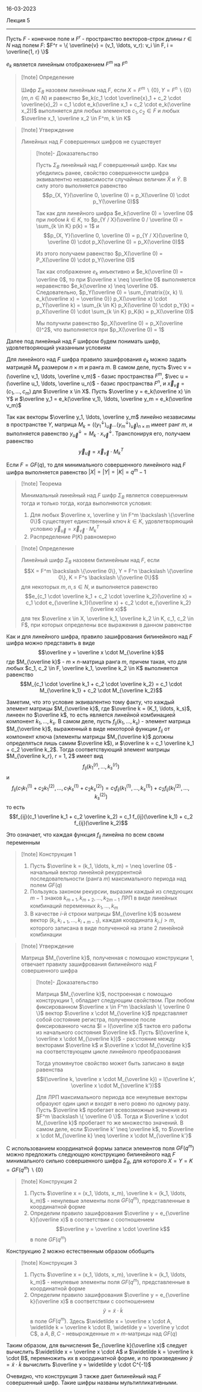 16-03-2023

Лекция 5

---

Пусть $F$ - конечное поле и $F^r$ - пространство векторов-строк длины $r \in N$ над полем $F$: $F^r = \{ \overline{v} = (v_1, \ldots, v_r): v_i \in F, i = \overline{1, r} \}$

$e_k$ является линейным отображением $F^m$ на $F^n$

> [!note] Определение
>
> Шифр $\Sigma_B$ назовем линейным над $F$, если $X = F^m \backslash \{0\}, Y = F^n \backslash \{0\}  (m, n \in N)$ и равенство $e_k(c_1 \cdot \overline{x}_1 + c_2 \cdot \overline{x}_2) = c_1 \cdot e_k(\overline x_1 + c_2 \cdot e_k(\overline x_2))$ выполняется для любых элементов $c_1, c_2 \in F$ и любых $\overline x_1, \overline x_2 \in F^m, k \in K$

> [!note] Утверждение
> 
> Линейных над $F$ совершенных шифров не существует
> 
> > [!note]- Доказательство
> > 
> > Пусть $\Sigma_B$ линейный над $F$ совершенный шифр. Как мы убедились ранее, свойство совершенности шифра эквивалентно независимости случайных величин $\widetilde X$ и $\widetilde Y$. В силу этого выполняется равенство $$p_{X, Y}(\overline 0, \overline 0) = p_X(\overline 0) \cdot p_Y(\overline 0)$$
> > 
> > Так как для линейного шифра $e_k(\overline 0) = \overline 0$ при любом $k \in K$, то $p_{Y / X}(\overline 0 / \overline 0) = \sum_{k \in K} p(k) = 1$ и $$p_{X, Y}(\overline 0, \overline 0) = p_{Y / X}(\overline 0, \overline 0) \cdot p_X(\overline 0) = p_X(\overline 0)$$
> > 
> > Из этого получаем равенство $p_X(\overline 0) = P_X(\overline 0) \cdot p_Y(\overline 0)$
> > 
> > Так как отображение $e_k$ инъективно и $e_k(\overline 0) = \overline 0$, то при $\overline x \neq \overline 0$ выполняется неравенство $e_k(\overline x) \neq \overline 0$. Следовательно, $p_Y(\overline 0) = \sum_{\matrix{(x, k) \\ e_k(\overline x) = \overline 0}} p_X(\overline x) \cdot p_Y(\overline k) = \sum_{k \in K} p_X(\overline 0) \cdot p_Y(k) = p_X(\overline 0) \cdot \sum_{k \in K} p_K(k) = p_X(\overline 0)$
> > 
> > Мы получили равенство $p_X(\overline 0) = p_X(\overline 0)^2$, что выполняется при $p_X(\overline 0) = 1$

Далее под линейный над $F$ шифром будем понимать шифр, удовлетворяющий указанным условиям

Для линейного над $F$ шифра правило зашифрования $e_k$ можно задать матрицей $M_k$ размером $n \times m$ и ранга $m$. В самом деле, пусть $\vec v = (\overline v_1, \ldots, \overline v_m)$ - базис пространства $F^m$, $\vec u = (\overline u_1, \ldots, \overline u_n)$ - базис пространства $F^n$, и $\vec x_{\vec v} = (c_1, \ldots, c_m)$ для $\overline x \in X$. Пусть $\overline y = e_k(\overline x) \in Y$ и $\overline y_1 = e_k(\overline v_1), \ldots, \overline y_m = e_k(\overline v_m)$

Так как векторы $\overline y_1, \ldots, \overline y_m$ линейно независимы в пространстве $Y$, матрица $M_k = \left((y_1^\downarrow)_{\vec u} \ldots (y_m^\downarrow)_{\vec u} \right)_{n \times m}$ имеет ранг $m$, и выполняется равенство $y^\downarrow_{\vec u} = M_k \cdot x^\downarrow_{\vec v}$. Транспонируя его, получаем равенство $$\vec y_{\vec u} = \vec x_{\vec v} \cdot M_k^T$$

Если $F = GF(q)$, то для минимального совершенного линейного над $F$ шифра выполняется равенство $|X| = |Y| = |K| = q^m - 1$

> [!note] Теорема
> 
> Минимальный линейный над $F$ шифр $\Sigma_B$ является совершенным тогда и только тогда, когда выполняются условия:
> 1. Для любых $\overline x, \overline y \in F^m \backslash \{\overline 0\}$ существует единственный ключ $k \in K$, удовлетворяющий условию $\vec y_{\vec u} = \vec x_{\vec v} \cdot M_k^T$
> 2. Распределение $P(K)$ равномерно

> [!note] Определение
> 
> Линейный шифр $\Sigma_B$ назовем билинейным над $F$, если
> $$X = F^m \backslash \{\overline 0\}, Y = F^n \backslash \{\overline 0\}, K = F^s \backslash \{\overline 0\}$$
> для некоторых $m, n, s \in N$, и выполняется равенство
> $$e_{c_1 \cdot \overline k_1 + c_2 \cdot \overline k_2}(\overline x) = c_1 \cdot e_{\overline k_1}(\overline x) + c_2 \cdot e_{\overline k_2}(\overline x)$$
> для тех $\overline x \in X, \overline k_1, \overline k_2 \in K, c_1, c_2 \in F$, при которых определены все выражения в данном равенстве

Как и для линейного шифра, правило зашифрования билинейного над $F$ шифра можно представить в виде
$$\overline y = \overline x \cdot M_{\overline k}$$
где $M_{\overline k}$ - $m \times n$-матрица ранга $m$, причем такая, что для любых $c_1, c_2 \in F, \overline k_1, \overline k_2 \in K$ выполняется равенство
$$M_{c_1 \cdot \overline k_1 + c_2 \cdot \overline k_2} = c_1 \cdot M_{\overline k_1} + c_2 \cdot M_{\overline k_2}$$

Заметим, что это условие эквивалентно тому факту, что каждый элемент матрицы $M_{\overline k}$, где $\overline k = (K_1, \ldots, k_s)$, линеен по $\overline k$, то есть является линейной комбинацией компонент $k_1, \ldots, k_s$. В самом деле, пусть $f_{ij}(k_1, \ldots, k_s)$ - элемент матрица $M_{\overline k}$, выраженный в виде некоторой функции $f_{ij}$ от компонент ключа (элементы матрицы $M_{\overline k}$ должны определяться лишь самим $\overline k$), и $\overline k = c_1 \overline k_1 + c_2 \overline k_2$. Тогда соответствующий элемент матрицы $M_{\overline k_r}, r = 1, 2$ имеет вид
$$f_{ij} \left( k_1^{(r)}, \ldots, k_s^{(r)} \right)$$
и
$$f_{ij}\left( c_1k_1^{(1)} + c_2k_1^{(2)}, \ldots, c_1k_s^{(1)} + c_2k_s^{(2)} \right) = c_1 f_{ij}\left( k_1^{(1)}, \ldots, k_s^{(1)} \right) + c_2 f_{ij}\left( k_1^{(2)}, \ldots, k_s^{(2)} \right)$$
то есть
$$f_{ij}(c_1 \overline k_1 + c_2 \overline k_2) = c_1 f_{ij}(\overline k_1) + c_2 f_{ij}(\overline k_2)$$

Это означает, что каждая функция $f_{ij}$ линейна по всем своим переменным

> [!note] Конструкция 1
> 
> 1. Пусть $\overline k = (k_1, \ldots, k_m) = \neq \overline 0$ - начальный вектор линейной рекуррентной последовательности (ранга $m$) максимального периода над полем $GF(q)$
> 2. Пользуясь законом рекурсии, выразим каждый из следующих $m - 1$ знаков $k_{m+1}, k_{m+2}, \ldots, k_{2m-1}$ ЛРП в виде линейных комбинаций переменных $k_1, \ldots, k_m$
> 3. В качестве $i$-й строки матрицы $M_{\overline k}$ возьмем вектор $(k_i, k_{i+1}, \ldots, k_{i+m-1})$, каждая координата $k_j, j > m$, которого записана в виде полученной на этапе 2 линейной комбинации

> [!note] Утверждение
> 
> Матрица $M_{\overline k}$, полученная с помощью конструкции 1, отвечает правилу зашифрования билинейного над $F$ совершенного шифра
> > [!note]- Доказательство
> > 
> > Матрица $M_{\overline k}$, построенная с помощью конструкции 1, обладает следующим свойством. При любом фиксированном $\overline x \in F^m \backslash \{ \overline 0 \}$ вектор $\overline x \cdot M_{\overline k}$ представляет собой состояние регистра, полученное после фиксированного числа $l = l(\overline x)$ тактов его работы из начального состояния $\overline k$. Пусть $l(\overline k, \overline x \cdot M_{\overline k})$ - расстояние между векторами $\overline k$ и $\overline x \cdot M_{\overline k}$ на соответствующем цикле линейного преобразования
> > 
> > Тогда упомянутое свойство может быть записано в виде равенства
> > $$l(\overline k, \overline x \cdot M_{\overline k}) = l(\overline k', \overline x \cdot M_{\overline k'})$$
> > 
> > Для ЛРП максимального периода все ненулевые векторы образуют один цикл и входят в него ровно по одному разу. Пусть $\overline k$ пробегает всевозможные значения из $F^m \backslash \{ \overline 0 \}$. Тогда и $\overline x \cdot M_{\overline k}$ пробегает то же множество значений. В самом деле, если $\overline k' \neq \overline k$, то $\overline x \cdot M_{\overline k} \neq \overline x \cdot M_{\overline k'}$

С использованием координатной формы записи элементов поля $GF(q^m)$ можно предложить следующую конструкцию билинейного над $F$ минимального сильно совершенного шифра $\Sigma_B$, для которого $X = Y = K = GF(q^m) \backslash \{0\}$

> [!note] Конструкция 2
> 
> 1. Пусть $\overline x = (x_1, \ldots, x_m), \overline k = (k_1, \ldots, k_m)$ - ненулевые элементы поля $GF(q^m)$, представленные в координатной форме
> 2. Определим правило зашифрования $\overline y = e_{\overline k}(\overline x)$ в соответствии с соотношением
> $$\overline y = \overline x \cdot \overline k$$
> в поле $GF(q^m)$

Конструкцию 2 можно естественным образом обобщить

> [!note] Конструкция 3
> 
> 1. Пусть $\overline x = (x_1, \ldots, x_m), \overline k = (k_1, \ldots, k_m)$ - ненулевые элементы поля $GF(q^m)$, представленные в координатной форме
> 2. Определим правило зашифрования $\overline y = e_{\overline k}(\overline x)$ в соответствии с соотношением
> $$\widetilde y = \widetilde x \cdot \widetilde k$$
> в поле $GF(q^m)$. Здесь $\widetilde x = \overline x \cdot A, \widetilde k = \overline k \cdot B, \widetilde y = \overline y \cdot C$, а $A, B, C$ - невырожденные $m \times m$-матрицы над $GF(q)$

Таким образом, для вычисления $e_{\overline k}(\overline x)$ следует вычислить $\widetilde x = \overline x \cdot A$ и $\widetilde k = \overline k \cdot B$, перемножить их в координатной форме, и по произведению $\widetilde y = \widetilde x \cdot \widetilde k$ вычислить $\overline y = \widetilde y \cdot C^{-1}$

Очевидно, что конструкция 3 также дает билинейный над $F$ совершенный шифр. Такие шифры названы мультипликативными.


